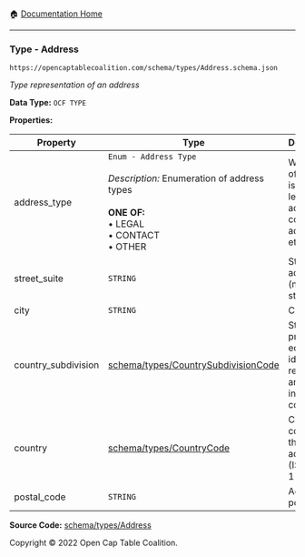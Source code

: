 :house: [Documentation Home](/docs/README.md)

---

### Type - Address

`https://opencaptablecoalition.com/schema/types/Address.schema.json`

_Type representation of an address_

**Data Type:** `OCF TYPE`

**Properties:**

| Property            | Type                                                                                                                                                    | Description                                                                       | Required   |
| ------------------- | ------------------------------------------------------------------------------------------------------------------------------------------------------- | --------------------------------------------------------------------------------- | ---------- |
| address_type        | `Enum - Address Type`</br></br>_Description:_ Enumeration of address types</br></br>**ONE OF:** </br>&bull; LEGAL </br>&bull; CONTACT </br>&bull; OTHER | What type of address is this (e.g. legal address, contact address, etc.)          | `REQUIRED` |
| street_suite        | `STRING`                                                                                                                                                | Street address (multi-line string)                                                | -          |
| city                | `STRING`                                                                                                                                                | City                                                                              | -          |
| country_subdivision | [schema/types/CountrySubdivisionCode](/docs/schema/types/CountrySubdivisionCode.md)                                                                     | State, province, or equivalent identifier required for an address in this country | -          |
| country             | [schema/types/CountryCode](/docs/schema/types/CountryCode.md)                                                                                           | Country code for this address (ISO 3166-1 alpha-2)                                | `REQUIRED` |
| postal_code         | `STRING`                                                                                                                                                | Address postal code                                                               | -          |

**Source Code:** [schema/types/Address](../../../schema/types/Address.schema.json)

Copyright © 2022 Open Cap Table Coalition.
